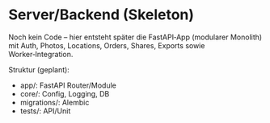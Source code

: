 # Server/Backend (Skeleton)

Noch kein Code – hier entsteht später die FastAPI‑App (modularer Monolith) mit Auth, Photos, Locations, Orders, Shares, Exports sowie Worker‑Integration.

Struktur (geplant):
- app/: FastAPI Router/Module
- core/: Config, Logging, DB
- migrations/: Alembic
- tests/: API/Unit


